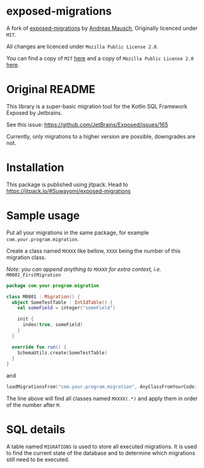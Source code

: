 # exposed-migrations
A fork of [exposed-migrations](https://gitlab.com/andreas-mausch/exposed-migrations) 
by [Andreas Mausch](https://gitlab.com/andreas-mausch), Originally licenced under `MIT`.

All changes are licenced under `Mozilla Public License 2.0`.

You can find a copy of `MIT` [here](./LICENSE_MIT) 
and a copy of `Mozilla Public License 2.0` [here](./LICENSE_MPL).

# Original README

This library is a super-basic migration tool for the Kotlin SQL Framework Exposed by Jetbrains.

See this issue: https://github.com/JetBrains/Exposed/issues/165

Currently, only migrations to a higher version are possible, downgrades are not.

# Installation
This package is published using jitpack. Head to https://jitpack.io/#Suwayomi/exposed-migrations

# Sample usage
Put all your migrations in the same package, for example `com.your.program.migration`.

Create a class named `MXXXX` like bellow, `XXXX` being the number of this migration class.

*Note: you can append anything to `MXXXX` for extra context, i.e. `M0001_FirstMigration`*

```kotlin
package com.your.program.migration

class M0001 : Migration() {
  object SomeTestTable : IntIdTable() {
    val someField = integer("someField")

    init {
      index(true, someField)
    }
  }

  override fun run() {
    SchemaUtils.create(SomeTestTable)
  }
}
```

and

```kotlin
loadMigrationsFrom("com.your.program.migration", AnyClassFromYourCode::class.java)
```

The line above will find all classes named `MXXXX(.*)` and apply them in order
 of the number after `M`.

# SQL details

A table named `MIGRATIONS` is used to store all executed migrations.
It is used to find the current state of the database and to determine which migrations still need to be executed.

 